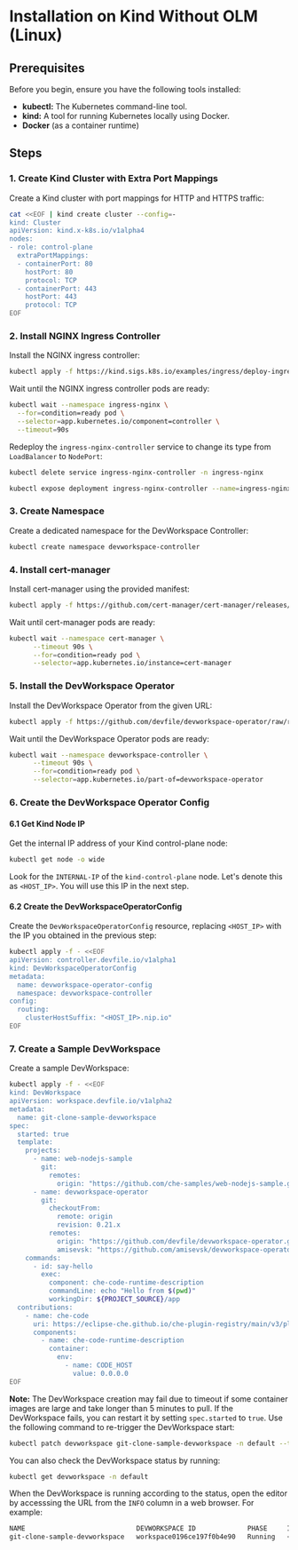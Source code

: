 # Installation on Kind Without OLM (Linux)

## Prerequisites

Before you begin, ensure you have the following tools installed:

* **kubectl:** The Kubernetes command-line tool.
* **kind:** A tool for running Kubernetes locally using Docker.
* **Docker** (as a container runtime)

## Steps

### 1. Create Kind Cluster with Extra Port Mappings

Create a Kind cluster with port mappings for HTTP and HTTPS traffic:

```sh
cat <<EOF | kind create cluster --config=-
kind: Cluster
apiVersion: kind.x-k8s.io/v1alpha4
nodes:
- role: control-plane
  extraPortMappings:
  - containerPort: 80
    hostPort: 80
    protocol: TCP
  - containerPort: 443
    hostPort: 443
    protocol: TCP
EOF
```

### 2. Install NGINX Ingress Controller

Install the NGINX ingress controller:

```sh
kubectl apply -f https://kind.sigs.k8s.io/examples/ingress/deploy-ingress-nginx.yaml
```

Wait until the NGINX ingress controller pods are ready:

```sh
kubectl wait --namespace ingress-nginx \
  --for=condition=ready pod \
  --selector=app.kubernetes.io/component=controller \
  --timeout=90s
```

Redeploy the `ingress-nginx-controller` service to change its type from `LoadBalancer` to `NodePort`:

```sh
kubectl delete service ingress-nginx-controller -n ingress-nginx
```

```sh
kubectl expose deployment ingress-nginx-controller --name=ingress-nginx-controller --port=80 --type=NodePort -n ingress-nginx
```

### 3. Create Namespace

Create a dedicated namespace for the DevWorkspace Controller:

```sh
kubectl create namespace devworkspace-controller
```

### 4. Install cert-manager

Install cert-manager using the provided manifest:

```sh
kubectl apply -f https://github.com/cert-manager/cert-manager/releases/download/v1.15.4/cert-manager.yaml
```

Wait until cert-manager pods are ready:

```sh
kubectl wait --namespace cert-manager \
      --timeout 90s \
      --for=condition=ready pod \
      --selector=app.kubernetes.io/instance=cert-manager
```

### 5. Install the DevWorkspace Operator

Install the DevWorkspace Operator from the given URL:

```sh
kubectl apply -f https://github.com/devfile/devworkspace-operator/raw/refs/tags/v0.31.2/deploy/deployment/kubernetes/combined.yaml
```

Wait until the DevWorkspace Operator pods are ready:

```sh
kubectl wait --namespace devworkspace-controller \
      --timeout 90s \
      --for=condition=ready pod \
      --selector=app.kubernetes.io/part-of=devworkspace-operator
```

### 6. Create the DevWorkspace Operator Config

#### 6.1 Get Kind Node IP

Get the internal IP address of your Kind control-plane node:

```sh
kubectl get node -o wide
```

Look for the `INTERNAL-IP` of the `kind-control-plane` node. Let's denote this as `<HOST_IP>`. You will use this IP in the next step.

#### 6.2 Create the DevWorkspaceOperatorConfig

Create the `DevWorkspaceOperatorConfig` resource, replacing `<HOST_IP>` with the IP you obtained in the previous step:

```bash
kubectl apply -f - <<EOF
apiVersion: controller.devfile.io/v1alpha1
kind: DevWorkspaceOperatorConfig
metadata:
  name: devworkspace-operator-config
  namespace: devworkspace-controller
config:
  routing:
    clusterHostSuffix: "<HOST_IP>.nip.io"
EOF
```

### 7. Create a Sample DevWorkspace

Create a sample DevWorkspace:

```bash
kubectl apply -f - <<EOF
kind: DevWorkspace
apiVersion: workspace.devfile.io/v1alpha2
metadata:
  name: git-clone-sample-devworkspace
spec:
  started: true
  template:
    projects:
      - name: web-nodejs-sample
        git:
          remotes:
            origin: "https://github.com/che-samples/web-nodejs-sample.git"
      - name: devworkspace-operator
        git:
          checkoutFrom:
            remote: origin
            revision: 0.21.x
          remotes:
            origin: "https://github.com/devfile/devworkspace-operator.git"
            amisevsk: "https://github.com/amisevsk/devworkspace-operator.git"
    commands:
      - id: say-hello
        exec:
          component: che-code-runtime-description
          commandLine: echo "Hello from $(pwd)"
          workingDir: ${PROJECT_SOURCE}/app
  contributions:
    - name: che-code
      uri: https://eclipse-che.github.io/che-plugin-registry/main/v3/plugins/che-incubator/che-code/latest/devfile.yaml
      components:
        - name: che-code-runtime-description
          container:
            env:
              - name: CODE_HOST
                value: 0.0.0.0
EOF
```

**Note:** The DevWorkspace creation may fail due to timeout if some container images are large and take longer than 5 minutes to pull. If the DevWorkspace fails, you can restart it by setting `spec.started` to `true`. Use the following command to re-trigger the DevWorkspace start:

```bash
kubectl patch devworkspace git-clone-sample-devworkspace -n default --type merge -p '{"spec": {"started": true}}'
```

You can also check the DevWorkspace status by running:

```sh
kubectl get devworkspace -n default
```

When the DevWorkspace is running according to the status, open the editor by accesssing the URL from the `INFO` column in a web browser. For example:

```sh
NAME                            DEVWORKSPACE ID             PHASE     INFO
git-clone-sample-devworkspace   workspace0196ce197f0b4e90   Running   <URL>
```
